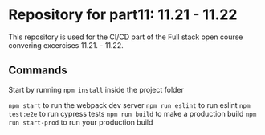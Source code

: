 # Repository for part11: 11.21 - 11.22

This repository is used for the CI/CD part of the Full stack open course convering
excercises 11.21. - 11.22.

## Commands

Start by running `npm install` inside the project folder

`npm start` to run the webpack dev server
`npm run eslint` to run eslint
`npm test:e2e` to run cypress tests
`npm run build` to make a production build
`npm run start-prod` to run your production build